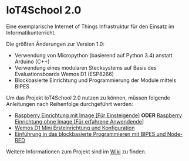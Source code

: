 # IoT4School 2.0
Eine exemplarische Internet of Things Infrastruktur für den Einsatz im Informatikunterricht.

Die größten Änderungen zur Version 1.0:
- Verwendung von Micropython (basierend auf Python 3.4) anstatt Arduino (C++)
- Verwendung eines modularen Stecksystems auf Basis des Evaluationsboards Wemos D1 (ESP8266)
- Blockbasierte Einrichtung und Programmierung der Module mittels BIPES

Um das Projekt IoT4School 2.0 nutzen zu können, müssen folgende Anleitungen nach Reihenfolge durchgeführt werden:  
- [Raspberry Einrichtung mit Image [Für Einsteigende]][1] **ODER** [Raspberry Einrichtung ohne Image [Für erfahrene Anwendende]][2]
- [Wemos D1 Mini Ersteinrichtung und Konfiguration][3]
- [Einführung in das blockbasierte Programmieren mit BIPES und Node-RED][4]

Weitere Informationen zum Projekt sind im [Wiki](https://github.com/esdkrwl/IoT4School/wiki) zu finden.

[1]: https://github.com/esdkrwl/IoT4School/wiki/Raspberry-Pi-Einrichtung-mit-Image
[2]: https://github.com/esdkrwl/IoT4School/wiki/Raspberry-Pi-Einrichtung-ohne-Image
[3]: https://github.com/esdkrwl/IoT4School/wiki/Wemos-D1-mini-(ESP8266)-Einrichtung
[4]: https://github.com/esdkrwl/IoT4School/wiki/Einf%C3%BChrung-in-das-blockbasierte-Programmieren-mit-BIPES-und-Node-RED
